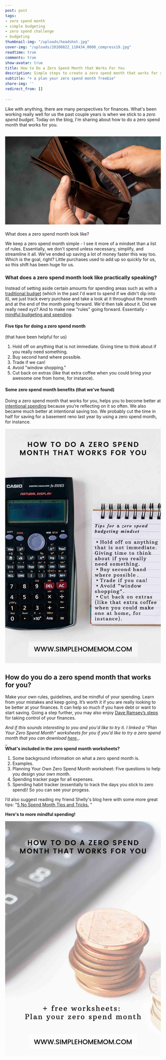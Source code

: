```yaml
---
post: post
tags:
- zero spend month
- simple budgeting
- zero spend challenge
- budgeting
thumbnail-img: "/uploads/headshot.jpg"
cover-img: "/uploads/20200822_110434_0000_compress19.jpg"
readtime: true
comments: true
show-avatar: true
title: How to Do a Zero Spend Month that Works For You
description: Simple steps to create a zero spend month that works for you.
subtitle: "+ a plan your zero spend month freebie"
share-img: ''
redirect_from: []

---
```

Like with anything, there are many perspectives for finances. What's been working really well for us the past couple years is when we stick to a _zero spend budget_. Today on the blog, I'm sharing about how to do a zero spend month that works for you.

## ![A picture of an empty wallet.](/uploads/how-to-do-a-zero-spend-month-that-works-for-you-shm1.jpg "How to do a zero spend month that works for you SHM1")

What does a zero spend month look like?

We keep a zero spend month simple - I see it more of a mindset than a list of rules. Essentially, we don't spend unless necessary, simplify, and streamline it all. We've ended up saving a lot of money faster this way too. Which is the goal, right? Little purchases used to add up so quickly for us, so this shift has been huge for us.

### What does a zero spend month look like practically speaking?

Instead of setting aside certain amounts for spending areas such as with a [traditional budget](https://www.wallstreetmojo.com/traditional-budgeting-vs-zero-based-budgeting/) (which in the past I'd want to spend if we didn't dip into it), we just track every purchase and take a look at it throughout the month and at the end of the month going forward. We'd then talk about it. Did we really need xyz? And to make new "rules" going forward. Essentially - [mindful budgeting and spending](https://www.moneyunder30.com/mindfulness-can-help-you-save-money#:\~:text=Being%20mindful%20with%20your%20money,if%20it%20matches%20your%20priorities.).

#### Five tips for doing a zero spend month

(that have been helpful for us)

1. Hold off on anything that is not immediate. Giving time to think about if you really need something.
2. Buy second hand where possible.
3. Trade if we can!
4. Avoid "window shopping."
5. Cut back on extras (like that extra coffee when you could bring your awesome one from home, for instance).

#### Some zero spend month benefits (that we’ve found)

Doing a zero spend month that works for you, helps you to become better at [intentional spending](https://circlein.com/tips-to-start-intentionally-saving-and-intentionally-spending/) because you’re reflecting on it so often. We also became much better at intentional saving too. We probably cut the time in half for saving for a basement reno last year by using a zero spend month, for instance.

![A picture of a notepad and calculator.](/uploads/how-to-do-a-zero-spend-month-that-works-for-you-shm3.jpg "How to Do a Zero Spend Month that Works For You SHM3")

## How do you do a zero spend month that works for you?

Make your own rules, guidelines, and be mindful of your spending. Learn from your mistakes and keep going. It’s worth it if you are really looking to be better at your finances. It can help so much if you have debt or want to start saving. Going a step further, you may also enjoy [Dave Ramsey’s steps](https://www.daveramsey.com/dave-ramsey-7-baby-steps) for taking control of your finances.

_And if this sounds interesting to you and you'd like to try it. I linked a "Plan Your Zero Spend Month" worksheets for you if you'd like to try a zero spend month that you can download_ [_here_](https://mailchi.mp/8264c25ebc2a/zerospend)_.  
_  
**What's included in the zero spend month worksheets?**

1. Some background information on what a zero spend month is.
2. Examples.
3. Planning Your Own Zero Spend Month worksheet: Five questions to help you design your own month.
4. Spending tracker page for all expenses.
5. Spending habit tracker (essentially to track the days you stick to zero spend)! So you can see your progess.

I’d also suggest reading my friend Shelly's blog here with some more great tips: "[5 No Spend Month Tips and Tricks.](https://www.envision31.com/blog1/5nospendmonthtipsandtricks) "

**Here's to more mindful spending!**

![A picture of money on a table.](/uploads/how-to-do-a-zero-spend-month-that-works-for-you-shm2.jpg "How to Do a Zero Spend Month that Works For You SHM2")